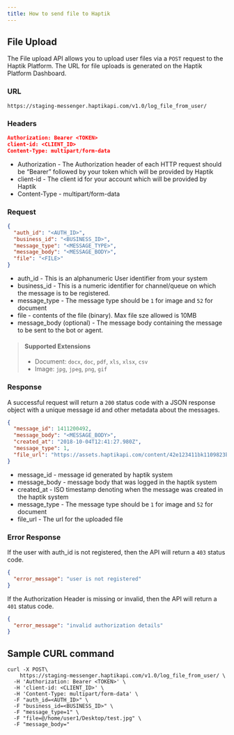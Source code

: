 ```yaml
---
title: How to send file to Haptik
---
```


## File Upload

The File upload API allows you to upload user files via a `POST` request to the Haptik Platform. The URL for file uploads is generated on the Haptik Platform Dashboard.

### URL

`https://staging-messenger.haptikapi.com/v1.0/log_file_from_user/`

### Headers

```json
Authorization: Bearer <TOKEN>
client-id: <CLIENT_ID>
Content-Type: multipart/form-data
```

- Authorization - The Authorization header of each HTTP request should be “Bearer” followed by your token which will be provided by Haptik
- client-id - The client id for your account which will be provided by Haptik
- Content-Type - multipart/form-data

### Request

```json
{
  "auth_id": "<AUTH_ID>",
  "business_id": "<BUSINESS_ID>",
  "message_type": "<MESSAGE_TYPE>",
  "message_body": "<MESSAGE_BODY>",
  "file": "<FILE>"
}
```

- auth_id - This is an alphanumeric User identifier from your system
- business_id - This is a numeric identifier for channel/queue on which the message is to be registered.
- message_type - The message type should be `1` for image and `52` for document
- file - contents of the file (binary). Max file sze allowed is 10MB
- message_body (optional) - The message body containing the message to be sent to the bot or agent.

> #### Supported Extensions
> - Document: `docx`, `doc`, `pdf`, `xls`, `xlsx`, `csv`
> - Image: `jpg`, `jpeg`, `png`, `gif`

### Response

A successful request will return a `200` status code with a JSON response object with a unique message id and other metadata about the messages.

```json
{
  "message_id": 1411200492,
  "message_body": "<MESSAGE_BODY>",
  "created_at": "2018-10-04T12:41:27.980Z",
  "message_type": 1,
  "file_url": "https://assets.haptikapi.com/content/42e123411bk1109823bf.jpg"
}
```

- message_id - message id generated by haptik system
- message_body - message body that was logged in the haptik system
- created_at - ISO timestamp denoting when the message was created in the haptik system
- message_type - The message type should be `1` for image and `52` for document
- file_url - The url for the uploaded file

### Error Response

If the user with auth_id is not registered, then the API will return a `403` status code.

```json
{
  "error_message": "user is not registered"
}
```

If the Authorization Header is missing or invalid, then the API will return a `401` status code.

```json
{
  "error_message": "invalid authorization details"
}
```

## Sample CURL command

```
curl -X POST\
    https://staging-messenger.haptikapi.com/v1.0/log_file_from_user/ \
  -H 'Authorization: Bearer <TOKEN>' \
  -H 'client-id: <CLIENT_ID>' \
  -H 'Content-Type: multipart/form-data' \
  -F "auth_id=<AUTH_ID>" \
  -F "business_id=<BUSINESS_ID>" \
  -F "message_type=1" \
  -F "file=@/home/user1/Desktop/test.jpg" \
  -F "message_body="
```
